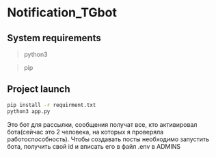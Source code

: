 # Notification_TGbot

## System requirements
> python3

> pip

## Project launch
```bash
pip install -r requirment.txt
python3 app.py
```

Это бот для рассылки, сообщения получат все, кто активировал бота(сейчас это 2 человека, на которых я проверяла работоспособность).
Чтобы создавать посты необходимо запустить бота, получить свой id и вписать его в файл .env в ADMINS
